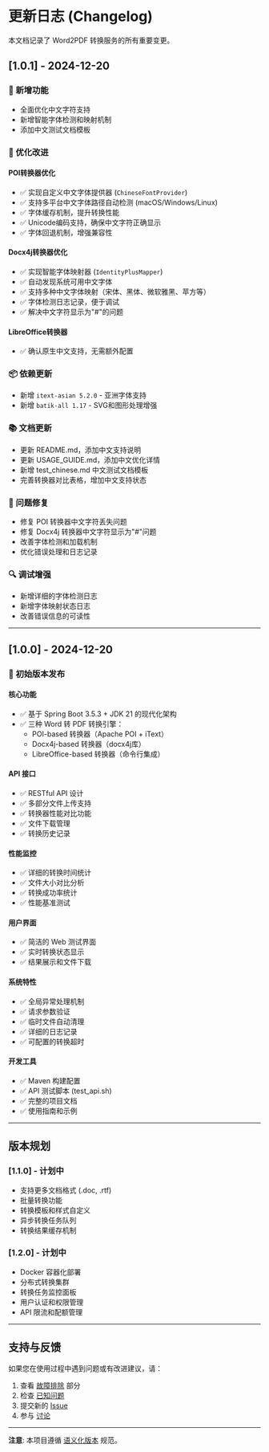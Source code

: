 # 更新日志 (Changelog)

本文档记录了 Word2PDF 转换服务的所有重要变更。

## [1.0.1] - 2024-12-20

### 🚀 新增功能
- 全面优化中文字符支持
- 新增智能字体检测和映射机制
- 添加中文测试文档模板

### 🔧 优化改进

#### POI转换器优化
- ✅ 实现自定义中文字体提供器 (`ChineseFontProvider`)
- ✅ 支持多平台中文字体路径自动检测 (macOS/Windows/Linux)
- ✅ 字体缓存机制，提升转换性能
- ✅ Unicode编码支持，确保中文字符正确显示
- ✅ 字体回退机制，增强兼容性

#### Docx4j转换器优化
- ✅ 实现智能字体映射器 (`IdentityPlusMapper`)
- ✅ 自动发现系统可用中文字体
- ✅ 支持多种中文字体映射（宋体、黑体、微软雅黑、苹方等）
- ✅ 字体检测日志记录，便于调试
- ✅ 解决中文字符显示为"#"的问题

#### LibreOffice转换器
- ✅ 确认原生中文支持，无需额外配置

### 📦 依赖更新
- 新增 `itext-asian 5.2.0` - 亚洲字体支持
- 新增 `batik-all 1.17` - SVG和图形处理增强

### 📚 文档更新
- 更新 README.md，添加中文支持说明
- 更新 USAGE_GUIDE.md，添加中文优化详情
- 新增 test_chinese.md 中文测试文档模板
- 完善转换器对比表格，增加中文支持状态

### 🐛 问题修复
- 修复 POI 转换器中文字符丢失问题
- 修复 Docx4j 转换器中文字符显示为"#"问题
- 改善字体检测和加载机制
- 优化错误处理和日志记录

### 🔍 调试增强
- 新增详细的字体检测日志
- 新增字体映射状态日志
- 改善错误信息的可读性

---

## [1.0.0] - 2024-12-20

### 🎉 初始版本发布

#### 核心功能
- ✅ 基于 Spring Boot 3.5.3 + JDK 21 的现代化架构
- ✅ 三种 Word 转 PDF 转换引擎：
  - POI-based 转换器（Apache POI + iText）
  - Docx4j-based 转换器（docx4j库）
  - LibreOffice-based 转换器（命令行集成）

#### API 接口
- ✅ RESTful API 设计
- ✅ 多部分文件上传支持
- ✅ 转换器性能对比功能
- ✅ 文件下载管理
- ✅ 转换历史记录

#### 性能监控
- ✅ 详细的转换时间统计
- ✅ 文件大小对比分析
- ✅ 转换成功率统计
- ✅ 性能基准测试

#### 用户界面
- ✅ 简洁的 Web 测试界面
- ✅ 实时转换状态显示
- ✅ 结果展示和文件下载

#### 系统特性
- ✅ 全局异常处理机制
- ✅ 请求参数验证
- ✅ 临时文件自动清理
- ✅ 详细的日志记录
- ✅ 可配置的转换超时

#### 开发工具
- ✅ Maven 构建配置
- ✅ API 测试脚本 (test_api.sh)
- ✅ 完整的项目文档
- ✅ 使用指南和示例

---

## 版本规划

### [1.1.0] - 计划中
- 支持更多文档格式 (.doc, .rtf)
- 批量转换功能
- 转换模板和样式自定义
- 异步转换任务队列
- 转换结果缓存机制

### [1.2.0] - 计划中  
- Docker 容器化部署
- 分布式转换集群
- 转换任务监控面板
- 用户认证和权限管理
- API 限流和配额管理

---

## 支持与反馈

如果您在使用过程中遇到问题或有改进建议，请：

1. 查看 [故障排除](README.md#故障排除) 部分
2. 检查 [已知问题](https://github.com/sunyuan686/word2pdf/issues)
3. 提交新的 [Issue](https://github.com/sunyuan686/word2pdf/issues/new)
4. 参与 [讨论](https://github.com/sunyuan686/word2pdf/discussions)

---

**注意**: 本项目遵循 [语义化版本](https://semver.org/lang/zh-CN/) 规范。 
